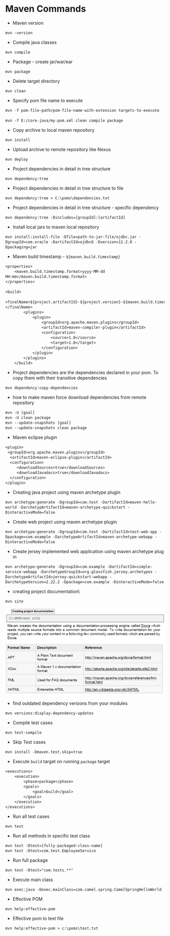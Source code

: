 # Maven Commands
* Maven version
```
mvn -version
```
* Compile java classes
```
mvn compile
```
* Package - create jar/war/ear
```
mvn package
```
* Delete target directory
```
mvn clean
```
* Specify pom file name to execute
```
mvn -f pom-file-path/pom-file-name-with-extension targets-to-execute

mvn -f E:/core-java/my-pom.xml clean compile package
```
* Copy archive to local maven repository
```
mvn install
```
* Upload archive to remote repository like Nexus
```
mvn deploy
```
* Project dependencies in detail in tree structure
```
mvn dependency:tree
```
* Project dependencies in detail in tree structure to file
```
mvn dependency:tree > C:\poms\dependencies.txt
```
* Project dependencies in detail in tree structure - specific dependency
```
mvn dependency:tree -Dincludes=[groupId]:[artifactId]
```
* Install local jars to maven local repository
```
mvn install:install-file -Dfile=path-to-jar-file/ojdbc.jar -DgroupId=com.oracle -DartifactId=ojdbc6 -Dversion=11.2.0 -Dpackaging=jar
```
* Maven build timestamp - `${maven.build.timestamp}`
```
<properties>
	<maven.build.timestamp.format>yyyy-MM-dd HH:mm</maven.build.timestamp.format>
</properties>

<build>
		<finalName>${project.artifactId}-${project.version}-${maven.build.timestamp}</finalName>
		<plugins>
			<plugin>
				<groupId>org.apache.maven.plugins</groupId>
				<artifactId>maven-compiler-plugin</artifactId>
				<configuration>
					<source>1.8</source>
					<target>1.8</target>
				</configuration>
			</plugin>
		</plugins>
	</build>
```
* Project dependencies are the dependencies declared in your pom. To copy them with their transitive dependencies
```
mvn dependency:copy-dependencies
```
* how to make maven force download dependencies from remote repository
```
mvn -U [goal]
mvn -U clean package
mvn --update-snapshots [goal]
mvn --update-snapshots clean package
```
* Maven eclipse plugin
```
<plugin>
 <groupId>org.apache.maven.plugins</groupId>
  <artifactId>maven-eclipse-plugin</artifactId>
  <configuration>
     <downloadSources>true</downloadSources>
     <downloadJavadocs>true</downloadJavadocs>
  </configuration>
</plugin>
```
* Creating java project using maven archetype plugin
```
mvn archetype:generate -DgroupId=com.test -DartifactId=maven-hello-world -DarchetypArtifactId=maven-archetype-quickstart -DinteractiveMode=false
```
* Create web project using maven archetype plugin
```
mvn archetype:generate -DgroupId=com.test -DartifactId=test-web-app -Dpackage=com.example -DarchetypeArtifactId=maven-archetype-webapp -DinteractiveMode=false
```
* Create jersey implemented web application using maven archetype plug in
```
mvn archetype:generate -DgroupId=com.example -DartifactId=simple-service-webapp -DarchetypeGroupId=org.glassfish.jersey.archetypes -DarchetypeArtifactId=jersey-quickstart-webapp -DarchetypeVersion=2.22.2 -Dpackage=com.example -DinteractiveMode=false
```
* creating project documentation\
```
mvn site
```
![picture](images/creating_pjt_documentation.jpg)
* find outdated dependency versions from your modules
```
mvn versions:display-dependency-updates
```
* Compile test cases
```
mvn test-compile
```
* Skip Test cases
```
mvn install -Dmaven.test.skip=true
```
* Execute `build` target on running `package` target
```
<executions>
	<execution>
		<phase>package</phase>
		<goals>
			<goal>build</goal>
		</goals>
	</execution>
</executions>
```
* Run all test cases
```
mvn test
```
* Run all methods in specific test class
```
mvn test -Dtest=[fully-packaged-class-name]
mvn test -Dtest=com.test.EmployeeService
```
* Run full package
```
mvn test -Dtest="com.tests.**"
```
* Execute main class
```
mvn exec:java -Dexec.mainClass=com.camel.spring.CamelSpringHelloWorld
```
* Effective POM
```
mvn help:effective-pom
```
* Effective pom to text file
```
mvn help:effective-pom > c:\poms\test.txt
```